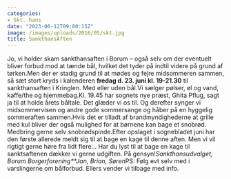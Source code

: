 ```yaml
---
categories:
- Skt. hans
date: "2023-06-12T09:00:15Z"
image: /images/uploads/2016/05/skt.jpg
title: SankthansAften
---
```


Jo, vi holder skam sankthansaften i Borum – også selv om der eventuelt bliver forbud mod at tænde bål, hvilket det tyder på indtil videre på grund af tørken.Men der er stadig grund til at mødes og fejre midsommeren sammen, så sæt stort kryds i kalenderen **fredag d. 23. juni kl. 19-21.30** til sankthansaften i Kringlen. Med eller uden bål.Vi sælger pølser, øl og vand, kaffe/the og hjemmebag.Kl. 19.45 har sognets nye præst, Ghita Pflug, sagt ja til at holde årets båltale. Det glæder vi os til. Og derefter synger vi midsommervisen og andre gode sommersange og håber på en hyggelig sommeraften sammen.Hvis det er tilladt af brandmyndighederne at grille med kul bliver der også mulighed for at børnene kan bage et snobrød. Medbring gerne selv snobrødspinde.Efter opslaget i sognebladet juni har den første allerede meldt sig til at bage en kage til denne aften. Men vi vil rigtigt gerne høre fra lidt flere… Har du lyst til at bage en kage til sanktsaftenen dækker vi gerne udgiften. På gensyn!*Sankthansudvalget, Borum Borgerforening**Jan, Brian, Søren*PS: Følg evt selv med i varslingerne om bålforbud. Ellers vender vi tilbage med info. 